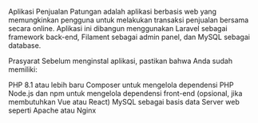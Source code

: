 Aplikasi Penjualan Patungan adalah aplikasi berbasis web yang memungkinkan pengguna untuk melakukan transaksi penjualan bersama secara online. Aplikasi ini dibangun menggunakan Laravel sebagai framework back-end, Filament sebagai admin panel, dan MySQL sebagai database.

Prasyarat
Sebelum menginstal aplikasi, pastikan bahwa Anda sudah memiliki:

PHP 8.1 atau lebih baru
Composer untuk mengelola dependensi PHP
Node.js dan npm untuk mengelola dependensi front-end (opsional, jika membutuhkan Vue atau React)
MySQL sebagai basis data
Server web seperti Apache atau Nginx
